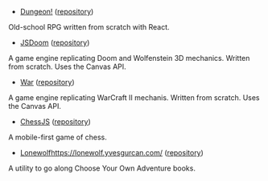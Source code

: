 - [Dungeon!](https://dungeon.yvesgurcan.com/stable) ([repository](https://github.com/yvesgurcan/dungeon))

Old-school RPG written from scratch with React.

- [JSDoom](https://doom.yvesgurcan.com) ([repository](https://github.com/yvesgurcan/jsdoom))

A game engine replicating Doom and Wolfenstein 3D mechanics. Written from scratch. Uses the Canvas API.

- [War](https://war.yvesgurcan.com) ([repository](https://github.com/yvesgurcan/war))

A game engine replicating WarCraft II mechanis. Written from scratch. Uses the Canvas API.

- [ChessJS](https://chess.yvesgurcan.com) ([repository](https://github.com/yvesgurcan/chess))

A mobile-first game of chess.

- [Lonewolf]()https://lonewolf.yvesgurcan.com/ ([repository](https://github.com/yvesgurcan/lonewolf))

A utility to go along Choose Your Own Adventure books.

